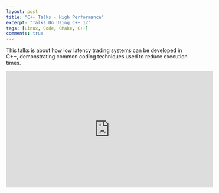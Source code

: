 ```yaml
---
layout: post
title: "C++ Talks - High Performance"
excerpt: "Talks On Using C++ 17"
tags: [Linux, Code, CMake, C++]
comments: true
---
```

This talks is about how low latency trading systems can be developed in C++, demonstrating common coding techniques used to reduce execution times.
<iframe width="560" height="315" src="https://www.youtube.com/embed/NH1Tta7purM" frameborder="0" allow="accelerometer; autoplay; encrypted-media; gyroscope; picture-in-picture" allowfullscreen></iframe>
